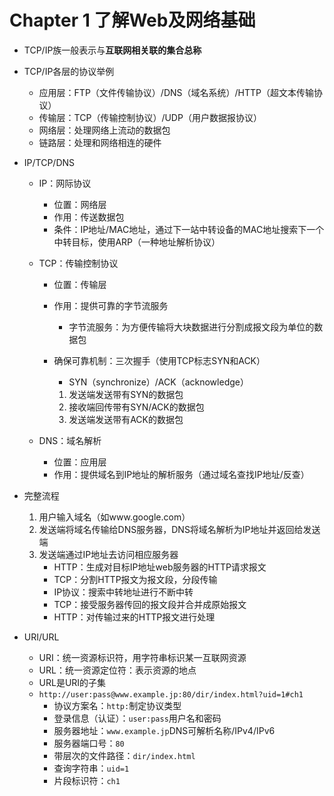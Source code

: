 

# Chapter 1 了解Web及网络基础

- TCP/IP族一般表示与**互联网相关联的集合总称**


- TCP/IP各层的协议举例
  - 应用层：FTP（文件传输协议）/DNS（域名系统）/HTTP（超文本传输协议）
  - 传输层：TCP（传输控制协议）/UDP（用户数据报协议）
  - 网络层：处理网络上流动的数据包
  - 链路层：处理和网络相连的硬件

- IP/TCP/DNS

  - IP：网际协议

    - 位置：网络层
    - 作用：传送数据包
    - 条件：IP地址/MAC地址，通过下一站中转设备的MAC地址搜索下一个中转目标，使用ARP（一种地址解析协议）

  - TCP：传输控制协议

    - 位置：传输层

    - 作用：提供可靠的字节流服务

      - 字节流服务：为方便传输将大块数据进行分割成报文段为单位的数据包

    - 确保可靠机制：三次握手（使用TCP标志SYN和ACK）

      - SYN（synchronize）/ACK（acknowledge）

      1. 发送端发送带有SYN的数据包
      2. 接收端回传带有SYN/ACK的数据包
      3. 发送端发送带有ACK的数据包

  - DNS：域名解析

    - 位置：应用层
    - 作用：提供域名到IP地址的解析服务（通过域名查找IP地址/反查）

- 完整流程
  1. 用户输入域名（如www.google.com）
  2. 发送端将域名传输给DNS服务器，DNS将域名解析为IP地址并返回给发送端
  3. 发送端通过IP地址去访问相应服务器
     - HTTP：生成对目标IP地址web服务器的HTTP请求报文
     - TCP：分割HTTP报文为报文段，分段传输
     - IP协议：搜索中转地址进行不断中转
     - TCP：接受服务器传回的报文段并合并成原始报文
     - HTTP：对传输过来的HTTP报文进行处理
- URI/URL
  - URI：统一资源标识符，用字符串标识某一互联网资源
  - URL：统一资源定位符：表示资源的地点
  - URL是URI的子集
  - `http://user:pass@www.example.jp:80/dir/index.html?uid=1#ch1`
    - 协议方案名：`http:`制定协议类型
    - 登录信息（认证）：`user:pass`用户名和密码
    - 服务器地址：`www.example.jp`DNS可解析名称/IPv4/IPv6
    - 服务器端口号：`80`
    - 带层次的文件路径：`dir/index.html`
    - 查询字符串：`uid=1`
    - 片段标识符：`ch1`